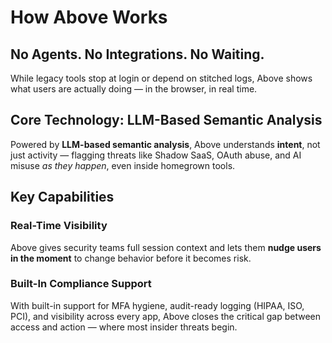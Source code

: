 # How Above Works

## No Agents. No Integrations. No Waiting.

While legacy tools stop at login or depend on stitched logs, Above shows what users are actually doing — in the browser, in real time.

## Core Technology: LLM-Based Semantic Analysis

Powered by **LLM-based semantic analysis**, Above understands **intent**, not just activity — flagging threats like Shadow SaaS, OAuth abuse, and AI misuse *as they happen*, even inside homegrown tools.

## Key Capabilities

### Real-Time Visibility
Above gives security teams full session context and lets them **nudge users in the moment** to change behavior before it becomes risk.

### Built-In Compliance Support
With built-in support for MFA hygiene, audit-ready logging (HIPAA, ISO, PCI), and visibility across every app, Above closes the critical gap between access and action — where most insider threats begin.


